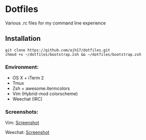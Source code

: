 # Dotfiles
Various .rc files for my command line experience


## Installation
    git clone https://github.com/ajh17/dotfiles.git
    chmod +x ~/dotfiles/bootstrap.zsh && ~/dotfiles/bootstrap.zsh

### Environment:
- OS X + iTerm 2
- Tmux
- Zsh + awesome.itermcolors
- Vim (Hybrid-mod colorscheme)
- Weechat (IRC)

### Screenshots:

Vim: [Screenshot](http://d.pr/i/aW6t)

Weechat: [Screenshot](http://d.pr/i/77tT)

